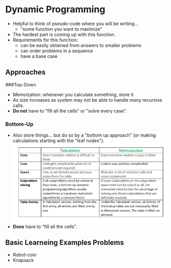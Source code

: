 # Dynamic Programming
* Helpful to think of pseudo-code where you will be writing...
  - "some function you want to maximize"
* The hardest part is coming up with this function.
* Requirements for this function:
  - can be easily obtained from answers to smaller problems
  - can order problems in a sequence
  - have a base case

## Approaches
###Top-Down
* Memoization: whenever you calculate something, store it
* As size increases as system may not be able to handle many recursive calls.
* __Do not__ have to "fill all the cells" or "solve every case".

### Bottom-Up
* Also store things... but do so by a "bottom up approach" (or making
  calculations starting with the "leaf nodes").
  ![tab-vs-memo](Tabulation-vs-Memoization.png)
* __Does__ have to "fill all the cells".

## Basic Learneing Examples Problems
* Robot-coin
* Knapsack
